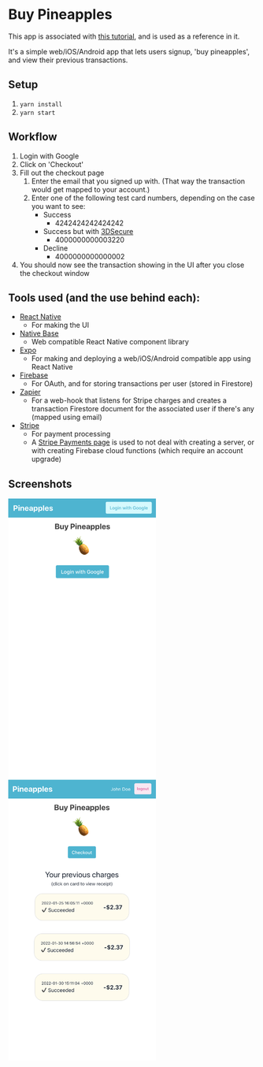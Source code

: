 # Buy Pineapples
This app is associated with [this tutorial](https://dented-laundry-e53.notion.site/Create-a-React-Native-App-iOS-Android-and-web-with-In-App-Purchases-using-Expo-Firebase-Zapier-c5d7fc9dd17e4489929fafb30376e2f9), and is used as a reference in it.

It's a simple web/iOS/Android app that lets users signup, 'buy pineapples', and view their previous transactions.

## Setup
1. `yarn install`
2. `yarn start`

## Workflow
1. Login with Google
2. Click on 'Checkout'
3. Fill out the checkout page
   1. Enter the email that you signed up with. (That way the transaction would get mapped to your account.)
   2. Enter one of the following test card numbers, depending on the case you want to see:
      - Success
        - 4242424242424242
      - Success but with [3DSecure](https://en.wikipedia.org/wiki/3-D_Secure)
        - 4000000000003220
      - Decline
        - 4000000000000002
4. You should now see the transaction showing in the UI after you close the checkout window

## Tools used (and the use behind each):
- [React Native](https://reactnative.dev/)
    - For making the UI
- [Native Base](https://nativebase.io/)
    - Web compatible React Native component library
- [Expo](https://expo.dev/)
    - For making and deploying a web/iOS/Android compatible app using React Native
- [Firebase](https://firebase.google.com/)
    - For OAuth, and for storing transactions per user (stored in Firestore)
- [Zapier](https://zapier.com/)
    - For a web-hook that listens for Stripe charges and creates a transaction Firestore document for the associated user if there's any (mapped using email)
- [Stripe](https://stripe.com/)
    - For payment processing
    - A [Stripe Payments page](https://stripe.com/docs/connect/creating-a-payments-page) is used to not deal with creating a server, or with creating Firebase cloud functions (which require an account upgrade)

## Screenshots
<img width="300px" src="assets/pineapples_app_screenshot_1.png" />
<img width="300px" src="assets/pineapples_app_screenshot_2.png" />

